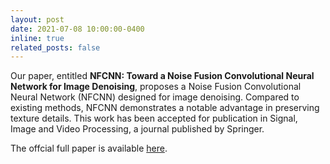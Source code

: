 ```yaml
---
layout: post
date: 2021-07-08 10:00:00-0400
inline: true
related_posts: false
---
```

Our paper, entitled **NFCNN: Toward a Noise Fusion Convolutional Neural Network for Image Denoising**, proposes a Noise Fusion Convolutional Neural Network (NFCNN) designed for image denoising. Compared to existing methods, NFCNN demonstrates a notable advantage in preserving texture details. This work has been accepted for publication in Signal, Image and Video Processing, a journal published by Springer.
<br>

The offcial full paper is available [here](https://link.springer.com/article/10.1007/s11760-021-01965-8).